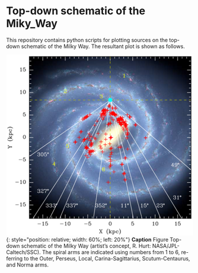 # Top-down schematic of the Miky_Way

This repository contains python scripts for plotting sources on the top-down schematic of the Milky Way.
The resultant plot is shown as follows.

![TopDown](TopDown-MW.png)
{: style="position: relative; width: 60%; left: 20%"}
**Caption** Figure Top-down schematic of the Milky Way (artist’s concept, R. Hurt: NASA/JPL- Caltech/SSC). 
The spiral arms are indicated using numbers from 1 to 6, re- ferring to the Outer, Perseus, Local, 
Carina-Sagittarius, Scutum-Centaurus, and Norma arms.
